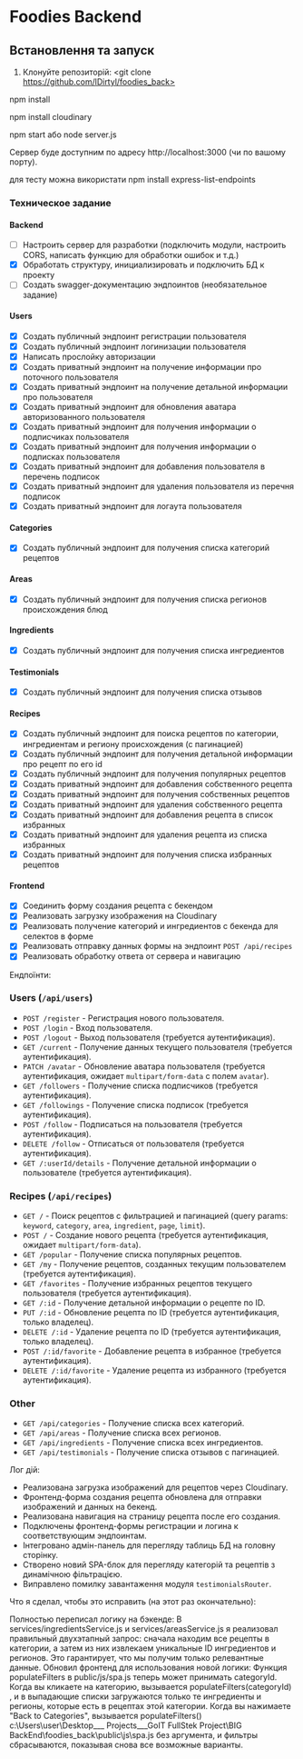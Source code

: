 
# Foodies Backend

## Встановлення та запуск

1. Клонуйте репозиторій:
<git clone https://github.com/lDirtyl/foodies_back> 

npm install

npm install cloudinary

npm start
або
node server.js

Сервер буде доступним по адресу http://localhost:3000 (чи по вашому порту).

для тесту можна використати
npm install express-list-endpoints

### Техническое задание

#### Backend
- [ ] Настроить сервер для разработки (подключить модули, настроить CORS, написать функцию для обработки ошибок и т.д.)
- [x] Обработать структуру, инициализировать и подключить БД к проекту
- [ ] Создать swagger-документацию эндпоинтов (необязательное задание)

#### Users
- [x] Создать публичный эндпоинт регистрации пользователя
- [x] Создать публичный эндпоинт логинизации пользователя
- [x] Написать прослойку авторизации
- [x] Создать приватный эндпоинт на получение информации про поточного пользователя
- [x] Создать приватный эндпоинт на получение детальной информации про пользователя
- [x] Создать приватный эндпоинт для обновления аватара авторизованного пользователя
- [x] Создать приватный эндпоинт для получения информации о подписчиках пользователя
- [x] Создать приватный эндпоинт для получения информации о подписках пользователя
- [x] Создать приватный эндпоинт для добавления пользователя в перечень подписок
- [x] Создать приватный эндпоинт для удаления пользователя из перечня подписок
- [x] Создать приватный эндпоинт для логаута пользователя

#### Categories
- [x] Создать публичный эндпоинт для получения списка категорий рецептов

#### Areas
- [x] Создать публичный эндпоинт для получения списка регионов происхождения блюд

#### Ingredients
- [x] Создать публичный эндпоинт для получения списка ингредиентов

#### Testimonials
- [x] Создать публичный эндпоинт для получения списка отзывов

#### Recipes
- [x] Создать публичный эндпоинт для поиска рецептов по категории, ингредиентам и региону происхождения (с пагинацией)
- [x] Создать публичный эндпоинт для получения детальной информации про рецепт по его id
- [x] Создать публичный эндпоинт для получения популярных рецептов
- [x] Создать приватный эндпоинт для добавления собственного рецепта
- [x] Создать приватный эндпоинт для получения собственных рецептов
- [x] Создать приватный эндпоинт для удаления собственного рецепта
- [x] Создать приватный эндпоинт для добавления рецепта в список избранных
- [x] Создать приватный эндпоинт для удаления рецепта из списка избранных
- [x] Создать приватный эндпоинт для получения списка избранных рецептов

#### Frontend
- [x] Соединить форму создания рецепта с бекендом
- [x] Реализовать загрузку изображения на Cloudinary
- [x] Реализовать получение категорий и ингредиентов с бекенда для селектов в форме
- [x] Реализовать отправку данных формы на эндпоинт `POST /api/recipes`
- [x] Реализовать обработку ответа от сервера и навигацию

Ендпоїнти:

### Users (`/api/users`)
- `POST /register` - Регистрация нового пользователя.
- `POST /login` - Вход пользователя.
- `POST /logout` - Выход пользователя (требуется аутентификация).
- `GET /current` - Получение данных текущего пользователя (требуется аутентификация).
- `PATCH /avatar` - Обновление аватара пользователя (требуется аутентификация, ожидает `multipart/form-data` с полем `avatar`).
- `GET /followers` - Получение списка подписчиков (требуется аутентификация).
- `GET /followings` - Получение списка подписок (требуется аутентификация).
- `POST /follow` - Подписаться на пользователя (требуется аутентификация).
- `DELETE /follow` - Отписаться от пользователя (требуется аутентификация).
- `GET /:userId/details` - Получение детальной информации о пользователе (требуется аутентификация).

### Recipes (`/api/recipes`)
- `GET /` - Поиск рецептов с фильтрацией и пагинацией (query params: `keyword`, `category`, `area`, `ingredient`, `page`, `limit`).
- `POST /` - Создание нового рецепта (требуется аутентификация, ожидает `multipart/form-data`).
- `GET /popular` - Получение списка популярных рецептов.
- `GET /my` - Получение рецептов, созданных текущим пользователем (требуется аутентификация).
- `GET /favorites` - Получение избранных рецептов текущего пользователя (требуется аутентификация).
- `GET /:id` - Получение детальной информации о рецепте по ID.
- `PUT /:id` - Обновление рецепта по ID (требуется аутентификация, только владелец).
- `DELETE /:id` - Удаление рецепта по ID (требуется аутентификация, только владелец).
- `POST /:id/favorite` - Добавление рецепта в избранное (требуется аутентификация).
- `DELETE /:id/favorite` - Удаление рецепта из избранного (требуется аутентификация).

### Other
- `GET /api/categories` - Получение списка всех категорий.
- `GET /api/areas` - Получение списка всех регионов.
- `GET /api/ingredients` - Получение списка всех ингредиентов.
- `GET /api/testimonials` - Получение списка отзывов с пагинацией.


Лог дій:
- Реализована загрузка изображений для рецептов через Cloudinary.
- Фронтенд-форма создания рецепта обновлена для отправки изображений и данных на бекенд.
- Реализована навигация на страницу рецепта после его создания.
- Подключены фронтенд-формы регистрации и логина к соответствующим эндпоинтам.
- Інтегровано адмін-панель для перегляду таблиць БД на головну сторінку.
- Створено новий SPA-блок для перегляду категорій та рецептів з динамічною фільтрацією.
- Виправлено помилку завантаження модуля `testimonialsRouter`.



Что я сделал, чтобы это исправить (на этот раз окончательно):

Полностью переписал логику на бэкенде:
В 
services/ingredientsService.js
 и 
services/areasService.js
 я реализовал правильный двухэтапный запрос: сначала находим все рецепты в категории, а затем из них извлекаем уникальные ID ингредиентов и регионов. Это гарантирует, что мы получим только релевантные данные.
Обновил фронтенд для использования новой логики:
Функция 
populateFilters
 в 
public/js/spa.js
 теперь может принимать categoryId.
Когда вы кликаете на категорию, вызывается 
populateFilters(categoryId)
, и в выпадающие списки загружаются только те ингредиенты и регионы, которые есть в рецептах этой категории.
Когда вы нажимаете "Back to Categories", вызывается 
populateFilters()
c:\Users\user\Desktop\___ Projects\___GoIT FullStek Project\BIG BackEnd\foodies_back\public\js\spa.js
 без аргумента, и фильтры сбрасываются, показывая снова все возможные варианты.